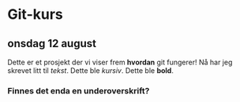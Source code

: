 # Git-kurs

## onsdag 12 august
Dette er et prosjekt der vi viser frem **hvordan** git fungerer!
Nå har jeg skrevet litt til *tekst*. Dette ble *kursiv*. Dette ble **bold**.

### Finnes det enda en underoverskrift?
